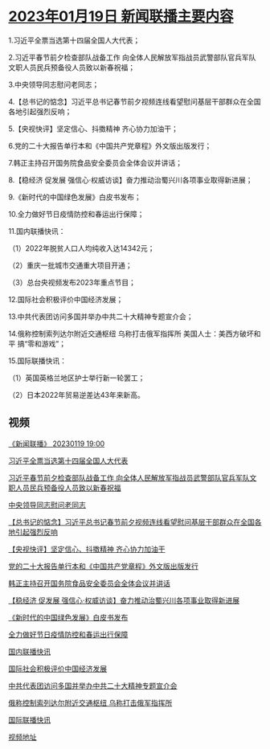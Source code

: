 # [2023年01月19日 新闻联播主要内容](https://tv.cctv.com/lm/xwlb/day/20230119.shtml)

1.习近平全票当选第十四届全国人大代表；

2.习近平春节前夕检查部队战备工作 向全体人民解放军指战员武警部队官兵军队文职人员民兵预备役人员致以新春祝福；

3.中央领导同志慰问老同志；

4.【总书记的惦念】习近平总书记春节前夕视频连线看望慰问基层干部群众在全国各地引起强烈反响；

5.【央视快评】坚定信心、抖擞精神 齐心协力加油干；

6.党的二十大报告单行本和《中国共产党章程》外文版出版发行；

7.韩正主持召开国务院食品安全委员会全体会议并讲话；

8.【稳经济 促发展 强信心·权威访谈】奋力推动治蜀兴川各项事业取得新进展；

9.《新时代的中国绿色发展》白皮书发布；

10.全力做好节日疫情防控和春运出行保障；

11.国内联播快讯：

（1）2022年脱贫人口人均纯收入达14342元；

（2）重庆一批城市交通重大项目开通；

（3）总台央视频发布2023年重点节目；

12.国际社会积极评价中国经济发展；

13.中共代表团访问多国并举办中共二十大精神专题宣介会；

14.俄称控制索列达尔附近交通枢纽 乌称打击俄军指挥所 美国人士：美西方破坏和平 搞“零和游戏”；

15.国际联播快讯：

（1）英国英格兰地区护士举行新一轮罢工；

（2）日本2022年贸易逆差达43年来新高。

## 视频

[《新闻联播》 20230119 19:00](https://tv.cctv.com/2023/01/19/VIDEV3gbp0u8jzPwgrNJbHsm230119.shtml)

[习近平全票当选第十四届全国人大代表](https://tv.cctv.com/2023/01/19/VIDEsBRXgW60r6IKSXBr6OHb230119.shtml)

[习近平春节前夕检查部队战备工作 向全体人民解放军指战员武警部队官兵军队文职人员民兵预备役人员致以新春祝福](https://tv.cctv.com/2023/01/19/VIDESN1zp9RHWUpPORT4mmBP230119.shtml)

[中央领导同志慰问老同志](https://tv.cctv.com/2023/01/19/VIDEb7mNsfd0bg5oHI3xGn2U230119.shtml)

[【总书记的惦念】习近平总书记春节前夕视频连线看望慰问基层干部群众在全国各地引起强烈反响](https://tv.cctv.com/2023/01/19/VIDEkFHqlAzHo8H9ZOOo6FW6230119.shtml)

[【央视快评】坚定信心、抖擞精神 齐心协力加油干](https://tv.cctv.com/2023/01/19/VIDEfPvB40vBgGDZyVxTaG6Y230119.shtml)

[党的二十大报告单行本和《中国共产党章程》外文版出版发行](https://tv.cctv.com/2023/01/19/VIDEDSRk3eE72hotyO4lx4eg230119.shtml)

[韩正主持召开国务院食品安全委员会全体会议并讲话](https://tv.cctv.com/2023/01/19/VIDEerJlB61RU59ojjGBYalG230119.shtml)

[【稳经济 促发展 强信心·权威访谈】奋力推动治蜀兴川各项事业取得新进展](https://tv.cctv.com/2023/01/19/VIDEx2Cc0W3SOoXpFTDcHTNE230119.shtml)

[《新时代的中国绿色发展》白皮书发布](https://tv.cctv.com/2023/01/19/VIDEO9CUE6EXVJJofWD0N07Z230119.shtml)

[全力做好节日疫情防控和春运出行保障](https://tv.cctv.com/2023/01/19/VIDERvyYLRm8Qfhj2eaxGfh8230119.shtml)

[国内联播快讯](https://tv.cctv.com/2023/01/19/VIDEDlxknZ6tOFmptgndPqn0230119.shtml)

[国际社会积极评价中国经济发展](https://tv.cctv.com/2023/01/19/VIDEKwlulPDWbDsAQpOIZChh230119.shtml)

[中共代表团访问多国并举办中共二十大精神专题宣介会](https://tv.cctv.com/2023/01/19/VIDEX9nFRT6l5OCSAFZm31kD230119.shtml)

[俄称控制索列达尔附近交通枢纽 乌称打击俄军指挥所](https://tv.cctv.com/2023/01/19/VIDEO2AKejdKYAopKfGUbOCK230119.shtml)

[国际联播快讯](https://tv.cctv.com/2023/01/19/VIDE8PTXwQkholLI8eAPG0wE230119.shtml)

[视频地址](https://tv.cctv.com/lm/xwlb/day/20230119.shtml) 

